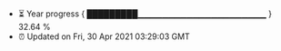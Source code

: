 - ⏳ Year progress { █████████▁▁▁▁▁▁▁▁▁▁▁▁▁▁▁▁▁▁▁▁▁ } 32.64 %
- ⏰ Updated on Fri, 30 Apr 2021 03:29:03 GMT

